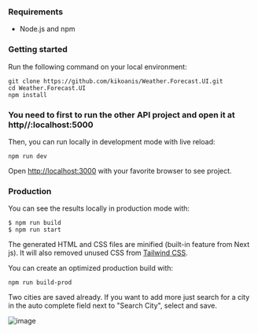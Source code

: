 ### Requirements

- Node.js and npm

### Getting started

Run the following command on your local environment:

```
git clone https://github.com/kikoanis/Weather.Forecast.UI.git
cd Weather.Forecast.UI
npm install
```

### You need to first to run the other API project and open it at http//:localhost:5000

Then, you can run locally in development mode with live reload:

```
npm run dev 
```

Open <http://localhost:3000> with your favorite browser to see project.


### Production

You can see the results locally in production mode with:

```
$ npm run build  
$ npm run start
```

The generated HTML and CSS files are minified (built-in feature from Next js). It will also removed unused CSS from [Tailwind CSS](https://tailwindcss.com).

You can create an optimized production build with:

```
npm run build-prod
```

Two cities are saved already. If you want to add more just search for a city in the auto complete field next to "Search City", select and save.

![image](https://user-images.githubusercontent.com/615849/148955273-350f1a0f-905b-4152-b04f-65435dcfbaa2.png)
